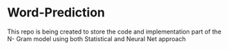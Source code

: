 # Word-Prediction
This repo is being created to store the code and implementation part of the N- Gram model using both Statistical and Neural Net approach
